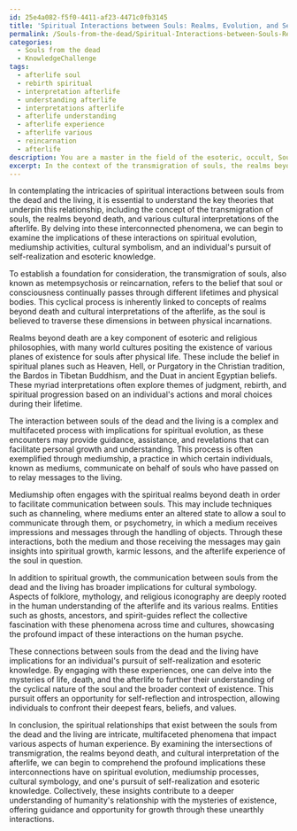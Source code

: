 ```yaml
---
id: 25e4a082-f5f0-4411-af23-4471c0fb3145
title: 'Spiritual Interactions between Souls: Realms, Evolution, and Self-Realization'
permalink: /Souls-from-the-dead/Spiritual-Interactions-between-Souls-Realms-Evolution-and-Self-Realization/
categories:
  - Souls from the dead
  - KnowledgeChallenge
tags:
  - afterlife soul
  - rebirth spiritual
  - interpretation afterlife
  - understanding afterlife
  - interpretations afterlife
  - afterlife understanding
  - afterlife experience
  - afterlife various
  - reincarnation
  - afterlife
description: You are a master in the field of the esoteric, occult, Souls from the dead and Education. You are a writer of tests, challenges, books and deep knowledge on Souls from the dead for initiates and students to gain deep insights and understanding from. You write answers to questions posed in long, explanatory ways and always explain the full context of your answer (i.e., related concepts, formulas, examples, or history), as well as the step-by-step thinking process you take to answer the challenges. Be rigorous and thorough, and summarize the key themes, ideas, and conclusions at the end.
excerpt: In the context of the transmigration of souls, the realms beyond death, and the various cultural interpretations of the afterlife, contemplate the intricacies of the spiritual interactions between souls from the dead and the living, by examining the ways these relationships impact spiritual evolution, the mediumship process, and cultural symbology, to decipher the purpose of such interconnections and their implications on one's personal pursuit of self-realization and esoteric knowledge.
---
```

In contemplating the intricacies of spiritual interactions between souls from the dead and the living, it is essential to understand the key theories that underpin this relationship, including the concept of the transmigration of souls, the realms beyond death, and various cultural interpretations of the afterlife. By delving into these interconnected phenomena, we can begin to examine the implications of these interactions on spiritual evolution, mediumship activities, cultural symbolism, and an individual's pursuit of self-realization and esoteric knowledge.

To establish a foundation for consideration, the transmigration of souls, also known as metempsychosis or reincarnation, refers to the belief that soul or consciousness continually passes through different lifetimes and physical bodies. This cyclical process is inherently linked to concepts of realms beyond death and cultural interpretations of the afterlife, as the soul is believed to traverse these dimensions in between physical incarnations.

Realms beyond death are a key component of esoteric and religious philosophies, with many world cultures positing the existence of various planes of existence for souls after physical life. These include the belief in spiritual planes such as Heaven, Hell, or Purgatory in the Christian tradition, the Bardos in Tibetan Buddhism, and the Duat in ancient Egyptian beliefs. These myriad interpretations often explore themes of judgment, rebirth, and spiritual progression based on an individual's actions and moral choices during their lifetime.

The interaction between souls of the dead and the living is a complex and multifaceted process with implications for spiritual evolution, as these encounters may provide guidance, assistance, and revelations that can facilitate personal growth and understanding. This process is often exemplified through mediumship, a practice in which certain individuals, known as mediums, communicate on behalf of souls who have passed on to relay messages to the living.

Mediumship often engages with the spiritual realms beyond death in order to facilitate communication between souls. This may include techniques such as channeling, where mediums enter an altered state to allow a soul to communicate through them, or psychometry, in which a medium receives impressions and messages through the handling of objects. Through these interactions, both the medium and those receiving the messages may gain insights into spiritual growth, karmic lessons, and the afterlife experience of the soul in question.

In addition to spiritual growth, the communication between souls from the dead and the living has broader implications for cultural symbology. Aspects of folklore, mythology, and religious iconography are deeply rooted in the human understanding of the afterlife and its various realms. Entities such as ghosts, ancestors, and spirit-guides reflect the collective fascination with these phenomena across time and cultures, showcasing the profound impact of these interactions on the human psyche.

These connections between souls from the dead and the living have implications for an individual's pursuit of self-realization and esoteric knowledge. By engaging with these experiences, one can delve into the mysteries of life, death, and the afterlife to further their understanding of the cyclical nature of the soul and the broader context of existence. This pursuit offers an opportunity for self-reflection and introspection, allowing individuals to confront their deepest fears, beliefs, and values.

In conclusion, the spiritual relationships that exist between the souls from the dead and the living are intricate, multifaceted phenomena that impact various aspects of human experience. By examining the intersections of transmigration, the realms beyond death, and cultural interpretation of the afterlife, we can begin to comprehend the profound implications these interconnections have on spiritual evolution, mediumship processes, cultural symbology, and one's pursuit of self-realization and esoteric knowledge. Collectively, these insights contribute to a deeper understanding of humanity's relationship with the mysteries of existence, offering guidance and opportunity for growth through these unearthly interactions.
